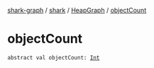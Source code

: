 [shark-graph](../../index.md) / [shark](../index.md) / [HeapGraph](index.md) / [objectCount](./object-count.md)

# objectCount

`abstract val objectCount: `[`Int`](https://kotlinlang.org/api/latest/jvm/stdlib/kotlin/-int/index.html)